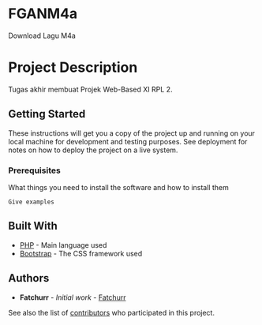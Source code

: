 # FGANM4a
Download Lagu M4a


# Project Description

Tugas akhir membuat Projek Web-Based XI RPL 2.


## Getting Started

These instructions will get you a copy of the project up and running on your local machine for development and testing purposes. See deployment for notes on how to deploy the project on a live system.


### Prerequisites

What things you need to install the software and how to install them

```
Give examples
```


## Built With

* [PHP](https://php.net/) - Main language used
* [Bootstrap](https://getbootstrap.com/) - The CSS framework used


## Authors

* **Fatchurr** - *Initial work* - [Fatchurr](https://github.com/Fatchurr)

See also the list of [contributors](https://github.com/Fatchurr/FGANM4a/contributors) who participated in this project.
